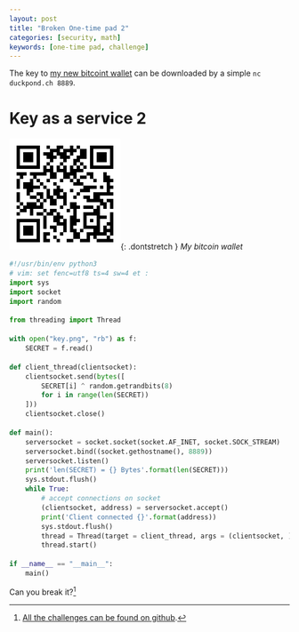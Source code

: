 ```yaml
---
layout: post
title: "Broken One-time pad 2"
categories: [security, math]
keywords: [one-time pad, challenge]
---
```


The key to [my new bitcoint wallet](https://blockchain.info/address/15DLuxjMPhYwyHUSXR7APSAiaHBbCKfpsr) can be downloaded by a simple `nc duckpond.ch 8889`.

# Key as a service 2

![QR-Code wallet](/static/posts/broken-one-time-pad-2/wallet.png){: .dontstretch }
*My bitcoin wallet*

```python
#!/usr/bin/env python3
# vim: set fenc=utf8 ts=4 sw=4 et :
import sys
import socket
import random

from threading import Thread

with open("key.png", "rb") as f:
    SECRET = f.read()

def client_thread(clientsocket):
    clientsocket.send(bytes([
        SECRET[i] ^ random.getrandbits(8)
        for i in range(len(SECRET))
    ]))
    clientsocket.close()

def main():
    serversocket = socket.socket(socket.AF_INET, socket.SOCK_STREAM)
    serversocket.bind((socket.gethostname(), 8889))
    serversocket.listen()
    print('len(SECRET) = {} Bytes'.format(len(SECRET)))
    sys.stdout.flush()
    while True:
        # accept connections on socket
        (clientsocket, address) = serversocket.accept()
        print('Client connected {}'.format(address))
        sys.stdout.flush()
        thread = Thread(target = client_thread, args = (clientsocket, ))
        thread.start()

if __name__ == "__main__":
    main()
```

Can you break it?[^1]


[^1]:[All the challenges can be found on github](https://github.com/Enteee/duckpond.ch/tree/master/_env/challenges).
